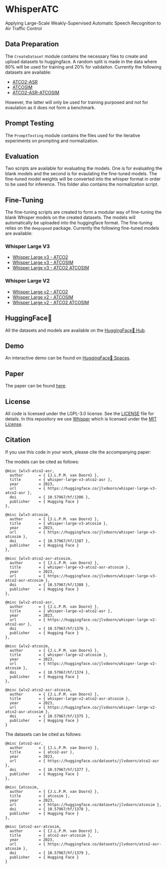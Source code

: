 # WhisperATC

Applying Large-Scale Weakly-Supervised Automatic Speech Recognition to Air Traffic Control

## Data Preparation

The ```CreateDataset``` module contains the necessary files to create and upload datasets to huggingface. A random split is made in the data where 80% will be used for training and 20% for validaiton. Currently the following datasets are available:

- [ATCO2-ASR](https://www.doi.org/10.57967/hf/1377)
- [ATCOSIM](https://www.doi.org/10.57967/hf/1378)
- [ATCO2-ASR-ATCOSIM](https://www.doi.org/10.57967/hf/1379)

However, the latter will only be used for training purposed and not for evaulation as it does not form a benchmark.

## Prompt Testing

The ```PromptTesting``` module contains the files used for the iterative experiments on prompting and normalization.

## Evaluation

Two scripts are available for evaluating the models. One is for evaluating the blank models and the second is for evaulating the fine-tuned models. The fine-tuned model weights will be converted into the whisper format in order to be used for inference. This folder also contains the normalization script.

## Fine-Tuning

The fine-tuning scripts are created to form a modular way of fine-tuning the blank Whisper models on the created datasets. The models will automatically be uploaded into the huggingface format. The fine-tuning relies on the ```deepspeed``` package. Currently the following fine-tuned models are available:

### Whisper Large V3

- [Whisper Large v3 - ATCO2](https://www.doi.org/10.57967/hf/1386)
- [Whisper Large v3 - ATCOSIM](https://www.doi.org/10.57967/hf/1387)
- [Whisper Large v3 - ATCO2 ATCOSIM](https://www.doi.org/10.57967/hf/1388)

### Whisper Large V2

- [Whisper Large v2 - ATCO2](https://www.doi.org/10.57967/hf/1376)
- [Whisper Large v2 - ATCOSIM](https://www.doi.org/10.57967/hf/1374)
- [Whisper Large v2 - ATCO2 ATCOSIM](https://www.doi.org/10.57967/hf/1375)

## HuggingFace🤗

All the datasets and models are available on the [HuggingFace🤗 Hub](https://huggingface.co/jlvdoorn).

## Demo

An interactive demo can be found on [HuggingFace🤗 Spaces](https://jlvdoorn-whisperatc.hf.space/).

## Paper

The paper can be found [here](http://resolver.tudelft.nl/uuid:8aa780bf-47b6-4f81-b112-29e23bc06a7d).

## License

All code is licensed under the LGPL-3.0 license. See the [LICENSE](LICENSE.txt) file for details.
In this repository we use [Whisper](https://www.github.com/openai/whisper) which is licensed under the [MIT License](https://github.com/openai/whisper/blob/main/LICENSE).

## Citation

If you use this code in your work, please cite the accompanying paper:

<!-- ```[bibtex]
@article{van2021applying,
  title={Applying Large-Scale Weakly-Supervised Automatic Speech Recognition to Air Traffic Control},
  author={van Doorn, Jeroen and van der Veen, Joris and van der Goot, Rob and van der Heijden, Ferdinand},
  journal={arXiv preprint arXiv:2109.14882},
  year={2021}
}
``` -->

The models can be cited as follows:

```[bibtex]
@misc {wlv3-atco2-asr,
  author       = { {J.L.P.M. van Doorn} },
  title        = { whisper-large-v3-atco2-asr },
  year         = 2023,
  url          = { https://huggingface.co/jlvdoorn/whisper-large-v3-atco2-asr },
  doi          = { 10.57967/hf/1386 },
  publisher    = { Hugging Face }
},

@misc {wlv3-atcosim,
  author       = { {J.L.P.M. van Doorn} },
  title        = { whisper-large-v3-atcosim },
  year         = 2023,
  url          = { https://huggingface.co/jlvdoorn/whisper-large-v3-atcosim },
  doi          = { 10.57967/hf/1387 },
  publisher    = { Hugging Face }
},

@misc {wlv3-atco2-asr-atcosim,
  author       = { {J.L.P.M. van Doorn} },
  title        = { whisper-large-v3-atco2-asr-atcosim },
  year         = 2023,
  url          = { https://huggingface.co/jlvdoorn/whisper-large-v3-atco2-asr-atcosim },
  doi          = { 10.57967/hf/1388 },
  publisher    = { Hugging Face }
},

@misc {wlv2-atco2-asr,
  author       = { {J.L.P.M. van Doorn} },
  title        = { whisper-large-v2-atco2-asr },
  year         = 2023,
  url          = { https://huggingface.co/jlvdoorn/whisper-large-v2-atco2-asr },
  doi          = { 10.57967/hf/1376 },
  publisher    = { Hugging Face }
},

@misc {wlv2-atcosim,
  author       = { {J.L.P.M. van Doorn} },
  title        = { whisper-large-v2-atcosim },
  year         = 2023,
  url          = { https://huggingface.co/jlvdoorn/whisper-large-v2-atcosim },
  doi          = { 10.57967/hf/1374 },
  publisher    = { Hugging Face }
},

@misc {wlv2-atco2-asr-atcosim,
  author       = { {J.L.P.M. van Doorn} },
  title        = { whisper-large-v2-atco2-asr-atcosim },
  year         = 2023,
  url          = { https://huggingface.co/jlvdoorn/whisper-large-v2-atco2-asr-atcosim },
  doi          = { 10.57967/hf/1375 },
  publisher    = { Hugging Face }
}
```

The datasets can be cited as follows:
  
```[bibtex]
@misc {atco2-asr,
  author       = { {J.L.P.M. van Doorn} },
  title        = { atco2-asr },
  year         = 2023,
  url          = { https://huggingface.co/datasets/jlvdoorn/atco2-asr },
  doi          = { 10.57967/hf/1377 },
  publisher    = { Hugging Face }
},

@misc {atcosim,
  author       = { {J.L.P.M. van Doorn} },
  title        = { atcosim },
  year         = 2023,
  url          = { https://huggingface.co/datasets/jlvdoorn/atcosim },
  doi          = { 10.57967/hf/1378 },
  publisher    = { Hugging Face }
},

@misc {atco2-asr-atcosim,
  author       = { {J.L.P.M. van Doorn} },
  title        = { atco2-asr-atcosim },
  year         = 2023,
  url          = { https://huggingface.co/datasets/jlvdoorn/atco2-asr-atcosim },
  doi          = { 10.57967/hf/1379 },
  publisher    = { Hugging Face }
}
```
